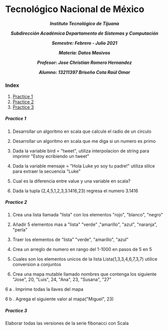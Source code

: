 <h1>Tecnológico Nacional de México</h1>
<h5 style="text-align: center;"> Instituto Tecnológico de Tijuana 

Subdirección Académica 
Departamento de Sistemas y Computación 

Semestre: Febrero - Julio 2021

Materia:
Datos Masivos

Profesor: 
Jose Christian Romero Hernandez

Alumno: 
13211397 Briseño Cota Raúl Omar


 </h5>


### Index

1. [Practice 1](#id1)
2. [Practice 2](#id2)
3. [Practice 3](#id3)

##### Practice 1<a name="id1"></a>

1. Desarrollar un algoritmo en scala que calcule el radio de un circulo


2. Desarrollar un algoritmo en scala que me diga si un numero es primo


3. Dada la variable bird = "tweet", utiliza interpolacion de string para
   imprimir "Estoy ecribiendo un tweet"


4. Dada la variable mensaje = "Hola Luke yo soy tu padre!" utiliza slilce para extraer la
   secuencia "Luke"


5. Cual es la diferencia entre value y una variable en scala?


6. Dada la tupla (2,4,5,1,2,3,3.1416,23) regresa el numero 3.1416 

##### Practice 2<a name="id2"></a>

1. Crea una lista llamada "lista" con los elementos "rojo", "blanco", "negro"


2. Añadir 5 elementos mas a "lista" "verde" ,"amarillo", "azul", "naranja", "perla"


3. Traer los elementos de "lista" "verde", "amarillo", "azul"


4. Crea un arreglo de numero en rango del 1-1000 en pasos de 5 en 5


5. Cuales son los elementos unicos de la lista Lista(1,3,3,4,6,7,3,7) utilice conversion a conjuntos


6. Crea una mapa mutable llamado nombres que contenga los siguiente
   "Jose", 20, "Luis", 24, "Ana", 23, "Susana", "27"


6 a . Imprime todas la llaves del mapa


6 b . Agrega el siguiente valor al mapa("Miguel", 23)

##### Practice 3<a name="id3"></a>

Elaborar todas las versiones de la serie fibonacci con Scala
